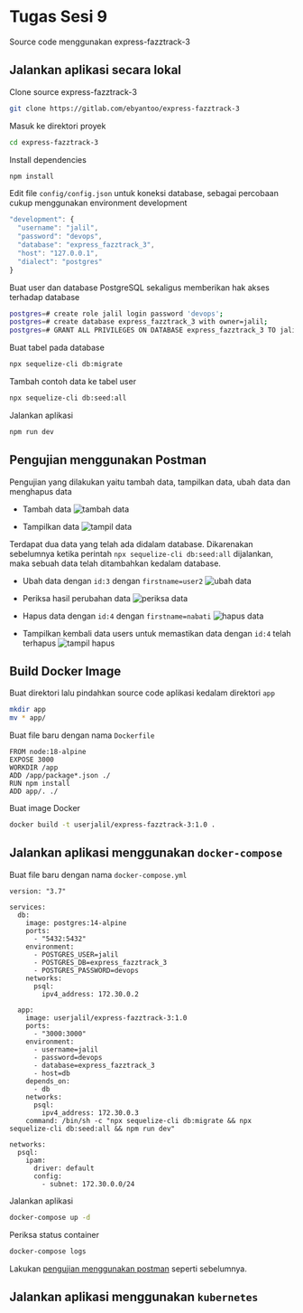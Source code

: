 
# Tugas Sesi 9

Source code menggunakan express-fazztrack-3




## Jalankan aplikasi secara lokal

Clone source express-fazztrack-3
```sh
git clone https://gitlab.com/ebyantoo/express-fazztrack-3
```

Masuk ke direktori proyek
```bash
cd express-fazztrack-3
```

Install dependencies
```bash
npm install
```

Edit file `config/config.json` untuk koneksi database, sebagai percobaan cukup menggunakan environment development
```javascript
"development": {
  "username": "jalil",
  "password": "devops",
  "database": "express_fazztrack_3",
  "host": "127.0.0.1",
  "dialect": "postgres"
}
```

Buat user dan database PostgreSQL sekaligus memberikan hak akses terhadap database
```bash
postgres=# create role jalil login password 'devops';
postgres=# create database express_fazztrack_3 with owner=jalil;
postgres=# GRANT ALL PRIVILEGES ON DATABASE express_fazztrack_3 TO jalil;
```

Buat tabel pada database
```bash
npx sequelize-cli db:migrate
```

Tambah contoh data ke tabel user
```bash
npx sequelize-cli db:seed:all
```

Jalankan aplikasi
```bash
npm run dev
```

## Pengujian menggunakan Postman

Pengujian yang dilakukan yaitu tambah data, tampilkan data, ubah data dan menghapus data

- Tambah data 
![tambah data](https://snipboard.io/MPNuFl.jpg)

- Tampilkan data
![tampil data](https://snipboard.io/nzFb1e.jpg)

Terdapat dua data yang telah ada didalam database. Dikarenakan sebelumnya ketika perintah `npx sequelize-cli db:seed:all` dijalankan, maka sebuah data telah ditambahkan kedalam database.

- Ubah data dengan `id:3` dengan `firstname=user2`
![ubah data](https://snipboard.io/Kks8EP.jpg)

- Periksa hasil perubahan data
![periksa data](https://snipboard.io/TaFhgs.jpg)

- Hapus data dengan `id:4` dengan `firstname=nabati`
![hapus data](https://snipboard.io/4gFat9.jpg)

- Tampilkan kembali data users untuk memastikan data dengan `id:4` telah terhapus
![tampil hapus](https://snipboard.io/Ll0gJd.jpg)
## Build Docker Image
Buat direktori lalu pindahkan source code aplikasi kedalam direktori `app`
```bash
mkdir app
mv * app/
```

Buat file baru dengan nama `Dockerfile`
```
FROM node:18-alpine
EXPOSE 3000
WORKDIR /app
ADD /app/package*.json ./
RUN npm install
ADD app/. ./
```

Buat image Docker
```bash
docker build -t userjalil/express-fazztrack-3:1.0 . 
```


## Jalankan aplikasi menggunakan `docker-compose`
Buat file baru dengan nama `docker-compose.yml`
```
version: "3.7"

services:
  db:
    image: postgres:14-alpine
    ports:
      - "5432:5432"
    environment:
      - POSTGRES_USER=jalil
      - POSTGRES_DB=express_fazztrack_3
      - POSTGRES_PASSWORD=devops
    networks:
      psql:
        ipv4_address: 172.30.0.2

  app:
    image: userjalil/express-fazztrack-3:1.0
    ports:
      - "3000:3000"
    environment:
      - username=jalil
      - password=devops
      - database=express_fazztrack_3
      - host=db
    depends_on:
      - db
    networks:
      psql:
        ipv4_address: 172.30.0.3
    command: /bin/sh -c "npx sequelize-cli db:migrate && npx sequelize-cli db:seed:all && npm run dev"

networks:
  psql:
    ipam:
      driver: default
      config:
        - subnet: 172.30.0.0/24
```
Jalankan aplikasi
```bash
docker-compose up -d
```
Periksa status container
```bash
docker-compose logs
```
Lakukan [pengujian menggunakan postman](#-pengujian-menggunakan-postman) seperti sebelumnya.
## Jalankan aplikasi menggunakan `kubernetes`
